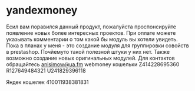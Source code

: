 yandexmoney
===========
Есил вам поравился данный продукт, пожалуйста проспонсируйте появление новых более интересных проектов. 
При оплате можете указывать комментарии о том какой бы модуль вы хотели увидеть. Пока в планах у меня - это создание модуля для группировки совойств в prestashop. Почйемуто такой полезной штуки у них нет.
Также возможно создание новых оригинальных модулей. Для контактов обращайтесь anisimow@ua.fm
webmoney кошельки
Z414228695360
R127649484321
U241829396118

Яндек кошелек
410011938381831
